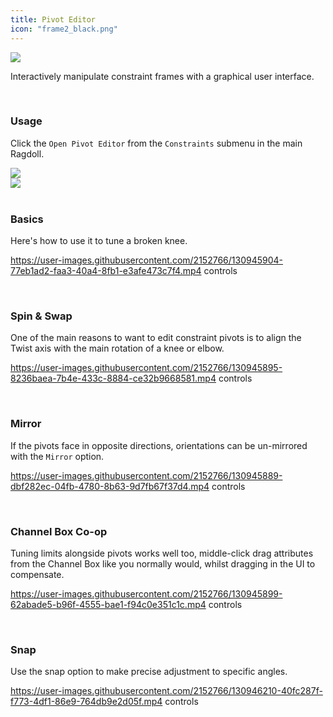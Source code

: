 ```yaml
---
title: Pivot Editor
icon: "frame2_black.png"
---
```


<div class="hero-container">
    <img class="hero-image" src=/car14.png>
</div>

Interactively manipulate constraint frames with a graphical user interface.

<br>

### Usage

Click the `Open Pivot Editor` from the `Constraints` submenu in the main Ragdoll.

<div class="hboxlayout">
<img class="poster no-radius" max-width=200 min-width=200 src=https://user-images.githubusercontent.com/2152766/131104111-58904715-4236-461a-b586-d1ec5a64cfa6.png>
<div class="small-space"></div>
<img src=https://user-images.githubusercontent.com/2152766/131103983-844e59c8-36cb-4034-9f70-7ff5fdbde399.png>
</div>

<br>

### Basics

Here's how to use it to tune a broken knee.

https://user-images.githubusercontent.com/2152766/130945904-77eb1ad2-faa3-40a4-8fb1-e3afe473c7f4.mp4 controls

<br>

### Spin & Swap

One of the main reasons to want to edit constraint pivots is to align the Twist axis with the main rotation of a knee or elbow. 

https://user-images.githubusercontent.com/2152766/130945895-8236baea-7b4e-433c-8884-ce32b9668581.mp4 controls

<br>

### Mirror

If the pivots face in opposite directions, orientations can be un-mirrored with the `Mirror` option.

https://user-images.githubusercontent.com/2152766/130945889-dbf282ec-04fb-4780-8b63-9d7fb67f37d4.mp4 controls

<br>

### Channel Box Co-op

Tuning limits alongside pivots works well too, middle-click drag attributes from the Channel Box like you normally would, whilst dragging in the UI to compensate.

https://user-images.githubusercontent.com/2152766/130945899-62abade5-b96f-4555-bae1-f94c0e351c1c.mp4 controls

<br>

### Snap

Use the snap option to make precise adjustment to specific angles.

https://user-images.githubusercontent.com/2152766/130946210-40fc287f-f773-4df1-86e9-764db9e2d05f.mp4 controls
